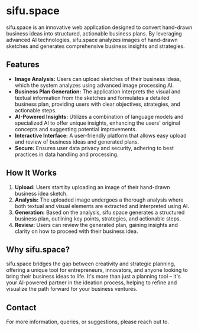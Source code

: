 # sifu.space

sifu.space is an innovative web application designed to convert hand-drawn business ideas into structured, actionable business plans. By leveraging advanced AI technologies, sifu.space analyzes images of hand-drawn sketches and generates comprehensive business insights and strategies.

## Features

- **Image Analysis:** Users can upload sketches of their business ideas, which the system analyzes using advanced image processing AI.
- **Business Plan Generation:** The application interprets the visual and textual information from the sketches and formulates a detailed business plan, providing users with clear objectives, strategies, and actionable steps.
- **AI-Powered Insights:** Utilizes a combination of language models and specialized AI to offer unique insights, enhancing the users' original concepts and suggesting potential improvements.
- **Interactive Interface:** A user-friendly platform that allows easy upload and review of business ideas and generated plans.
- **Secure:** Ensures user data privacy and security, adhering to best practices in data handling and processing.

## How It Works

1. **Upload:** Users start by uploading an image of their hand-drawn business idea sketch.
2. **Analysis:** The uploaded image undergoes a thorough analysis where both textual and visual elements are extracted and interpreted using AI.
3. **Generation:** Based on the analysis, sifu.space generates a structured business plan, outlining key points, strategies, and actionable steps.
4. **Review:** Users can review the generated plan, gaining insights and clarity on how to proceed with their business idea.

## Why sifu.space?

sifu.space bridges the gap between creativity and strategic planning, offering a unique tool for entrepreneurs, innovators, and anyone looking to bring their business ideas to life. It's more than just a planning tool – it's your AI-powered partner in the ideation process, helping to refine and visualize the path forward for your business ventures.

## Contact

For more information, queries, or suggestions, please reach out to.